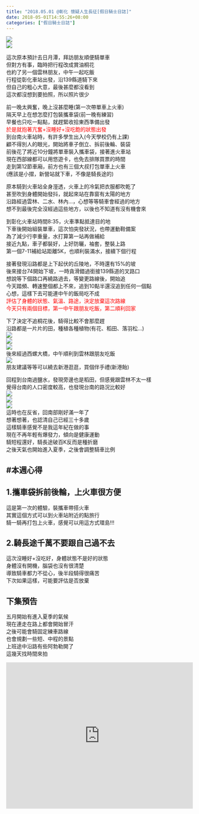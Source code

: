 ```yaml
---
title: "2018.05.01 @彰化 懷疑人生長征[假日騎士日誌]"
date: 2018-05-01T14:55:26+08:00
categories: ["假日騎士日誌"]
---
```


<a href="https://www.strava.com/activities/1544701435" target="_blank"><img src="https://farm1.staticflickr.com/910/41144482464_88c558134f.jpg"></a>  
![](https://farm1.staticflickr.com/956/28006520818_f3df69d2ec_k.jpg)  
  
這次原本預計去日月潭，拜訪朋友順便騎單車  
但對方有事，臨時把行程改成賞油桐花  
也約了另一個雲林朋友，中午一起吃飯  
行程從彰化車站出發，沿139縣道騎下來  
但自己的粗心大意，最後甚麼都沒看到  
這次都沒想到要拍照，所以照片很少  
<!--more-->
  
前一晚太興奮，晚上沒甚麼睡(第一次帶單車上火車)  
隔天早上在想怎麼打包裝攜車袋(前一晚有練習)  
早餐也只吃一點點，就趕緊收拾東西準備出發  
<font style="color:red">於是就抱著亢奮+沒睡好+沒吃飽的狀態出發</font>  
到台南火車站時，有許多學生出入(今天學校仍有上課)  
顧不得別人的眼光，開始將車子倒立、拆前後輪、裝袋  
前後花了將近10分鐘將單車裝入攜車袋，接著進火車站  
現在西部線都可以用悠遊卡，也免去排隊買票的時間  
走到第12節車廂，前方也有三個大叔打包單車上火車  
(應該是小摺，新營站就下車，不像是騎長途的)  
  
原本騎到火車站全身溼透，火車上的冷氣把衣服都吹乾了  
甚至吹到身體開始發抖，就起來站在靠窗有太陽的地方  
沿路經過雲林、二水、林內...，心想等等騎車會經過的地方  
想不到最後完全沒經過這些地方，以後也不知道有沒有機會來  
  
到彰化火車站時間8:35，火車準點抵達目的地  
下車後開始組裝單車，這次怕突發狀況，也帶運動鞋備案  
為了減少行李重量，水打算第一站再做補給  
接近九點，車子都裝好，上好防曬，袖套，整裝上路  
第一個7-11補給站距離5K，也順利裝滿水，接續下個行程  
  
接著發現沿路都是上下起伏的丘陵地，不時還有15%的坡  
後來接台74開始下坡，一時貪滑錯過銜接139縣道的叉路口  
想說等下個路口再繞路過去，等變更路線後，開始追  
今天踏頻、轉速整個都上不來，追到10點半還沒追到任何一個點  
心想，這樣下去可能連中午的飯局吃不成  
<font style="color:red">評估了身體的狀態、氣溫、路途，決定放棄這次路線  
今天只有兩個目標，第一中午跟朋友吃飯，第二順利回家</font>  
  
下了決定不追桐花後，騎得比較不會那麼趕  
沿路都是一片片的田，種植各種植物(有花、稻田、落羽松...)  
![](https://farm1.staticflickr.com/976/40962887965_c8f445c253.jpg)  
![](https://farm1.staticflickr.com/971/40962885965_ce3ec37a9a.jpg)  
![](https://farm1.staticflickr.com/957/41818679922_87fc2c676c.jpg)  
後來經過西螺大橋，中午順利到雲林跟朋友吃飯  
![](https://farm1.staticflickr.com/912/40962888385_4e104de5da.jpg)  
朋友建議等等可以繞去新港逛逛，買個伴手禮(新港飴)  
  
回程到台南過鹽水，發現旁邊也是稻田，但感覺跟雲林不太一樣  
覺得台南的人口密度較高，也發現台南的路況比較好  
![](https://farm1.staticflickr.com/977/27992898438_5e34fc7337.jpg)  
![](https://farm1.staticflickr.com/906/27992898808_6b7eaed0d4.jpg)  
![](https://farm1.staticflickr.com/981/41861653971_01eac37415.jpg)  
這時也在反省，回南部剛好滿一年了  
想著想著，也認清自己已經三十多歲  
這樣騎車感覺不是我這年紀在做的事  
現在不再年輕有爆發力，傾向是健康運動  
騎短程還好，騎長途破百K反而是種折磨  
之後天氣也開始進入夏季，之後會調整騎車比例  

## #本週心得  
## 1.攜車袋拆前後輪，上火車很方便  
這是第一次的體驗，裝攜車帶搭火車  
其實這個方式可以到火車站附近的點旅行  
騎一騎再打包上火車，感覺可以用這方式環島!!!  
  
## 2.騎長途千萬不要跟自己過不去  
這次沒睡好+沒吃好，身體狀態不是好的狀態  
身體沒有開機，腦袋也沒有很清楚  
導致騎車都力不從心，後半段騎得很痛苦  
下次如果這樣，可能要評估是否放棄  

##  下集預告  
五月開始有進入夏季的氣候  
現在連走在路上都會開始冒汗  
之後可能會騎固定練車路線  
也會規劃一些短、中程的景點  
上班途中沿路有些阿勃勒開了  
這幾天找時間來拍

<div class="embedly-responsive" style="position: relative;padding-bottom: 78.2227%;height: 0;overflow: hidden;"><iframe class="embedly-embed" frameborder="0" scrolling="no" allowfullscreen src="https://cdn.embedly.com/widgets/media.html?src=https://www.relive.cc/view/vZqNRY2eGqe/widget?r=embed-site&url=https://www.relive.cc/view/vZqNRY2eGqe?r=embed-site&image=https://www.relive.cc/view/vZqNRY2eGqe/png?x-ref=embed-site&key=f1631a41cb254ca5b035dc5747a5bd75&type=text/html&schema=relive" width="1024" height="801" style="position: absolute;top: 0;left: 0;width: 100%;height: 100%;"></iframe></div>